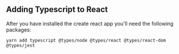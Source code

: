 ## Adding Typescript to React

After you have installed the create react app you'll need the following packages:

`yarn add typescript @types/node @types/react @types/react-dom @types/jest`

